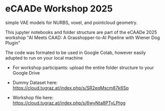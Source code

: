 # eCAADe Workshop 2025
simple VAE models for NURBS, voxel, and pointcloud geometry. 

This jupyter notebooks and folder structure are part of the eCAADe 2025 workshop "AI Meets CAAD: A Grasshopper-to-AI Pipeline with Wiener Dog Plugin"

The code was formated to be used in Google Colab, however easily adupted to run on your local machine

* For workshop participants: upload the entire folder structure to your Google Drive

* Dummy Dataset here: https://cloud.tugraz.at/index.php/s/SR2eqMscm87k6Sp
* Workshop file here: https://cloud.tugraz.at/index.php/s/6wyNta8PTyLPtgg
